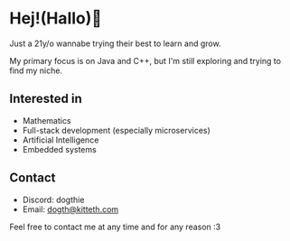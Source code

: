 # Hej!(Hallo)🐶

Just a 21y/o wannabe trying their best to learn and grow.

My primary focus is on Java and C++, but I'm still exploring and trying to find my niche.

## Interested in

- Mathematics
- Full-stack development (especially microservices)
- Artificial Intelligence
- Embedded systems

## Contact

- Discord: dogthie
- Email: [dogth@kitteth.com](mailto:dogth@kitteth.com)

Feel free to contact me at any time and for any reason :3
